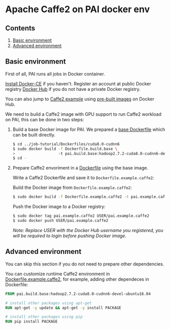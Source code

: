 # Apache Caffe2 on PAI docker env

## Contents

1. [Basic environment](#basic-environment)
2. [Advanced environment](#advanced-environment)

## Basic environment

First of all, PAI runs all jobs in Docker container.

[Install Docker-CE](https://docs.docker.com/install/linux/docker-ce/ubuntu/) if you haven't. Register an account at public Docker registry [Docker Hub](https://hub.docker.com/) if you do not have a private Docker registry.

You can also jump to [Caffe2 example](#caffe2-example) using [pre-built images](https://hub.docker.com/r/openpai/pai.example.caffe2/) on Docker Hub.

We need to build a Caffe2 image with GPU support to run Caffe2 workload on PAI, this can be done in two steps:

1. Build a base Docker image for PAI. We prepared a [base Dockerfile](../../job-tutorial/Dockerfiles/cuda8.0-cudnn6/Dockerfile.build.base) which can be built directly.

    ```bash
    $ cd ../job-tutorial/Dockerfiles/cuda8.0-cudnn6
    $ sudo docker build -f Dockerfile.build.base \
    >                   -t pai.build.base:hadoop2.7.2-cuda8.0-cudnn6-devel-ubuntu16.04 .
    $ cd -
    ```

1. Prepare Caffe2 envoriment in a [Dockerfile](./Dockerfile.example.caffe2) using the base image.

    Write a Caffe2 Dockerfile and save it to `Dockerfile.example.caffe2`:

    Build the Docker image from `Dockerfile.example.caffe2`:

    ```bash
    $ sudo docker build -f Dockerfile.example.caffe2 -t pai.example.caffe2 .
    ```

    Push the Docker image to a Docker registry:

    ```bash
    $ sudo docker tag pai.example.caffe2 USER/pai.example.caffe2
    $ sudo docker push USER/pai.example.caffe2
    ```
    *Note: Replace USER with the Docker Hub username you registered, you will be required to login before pushing Docker image.*


## Advanced environment

You can skip this section if you do not need to prepare other dependencies.

You can customize runtime Caffe2 environment in [Dockerfile.example.caffe2](./Dockerfile.example.caffe2), for example, adding other dependeces in Dockerfile:

```dockerfile
FROM pai.build.base:hadoop2.7.2-cuda8.0-cudnn6-devel-ubuntu16.04

# install other packages using apt-get
RUN apt-get -y update && apt-get -y install PACKAGE

# install other packages using pip
RUN pip install PACKAGE
```